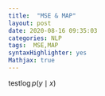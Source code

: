 ```yaml
---
title:  "MSE & MAP"
layout: post
date: 2020-08-16 09:35:03
categories: NLP
tags:  MSE,MAP
syntaxHighlighter: yes
Mathjax: true
---
```


test$\log p(y\mid x)$